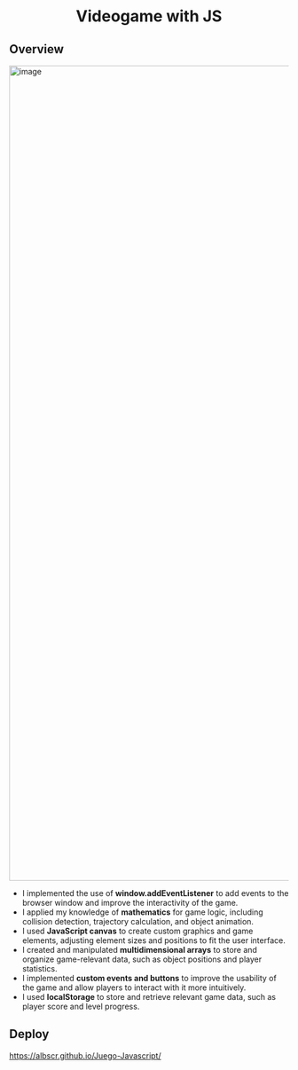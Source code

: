 <h1 align="center">Videogame with JS</h1>


<!-- OVERVIEW -->

## Overview

<img width="1470" alt="image" src="https://user-images.githubusercontent.com/108294869/233848239-a1f85dde-2035-4a88-9f39-c05153d5794b.png">

<ul>
  <li>I implemented the use of <b>window.addEventListener</b> to add events to the browser window and improve the interactivity of the game.</li>
  <li>I applied my knowledge of <b>mathematics</b> for game logic, including collision detection, trajectory calculation, and object animation.</li>
  <li>I used <b>JavaScript canvas</b> to create custom graphics and game elements, adjusting element sizes and positions to fit the user interface.</li>
  <li>I created and manipulated <b>multidimensional arrays</b> to store and organize game-relevant data, such as object positions and player statistics.</li>
  <li>I implemented <b>custom events and buttons</b> to improve the usability of the game and allow players to interact with it more intuitively.</li>
  <li>I used <b>localStorage</b> to store and retrieve relevant game data, such as player score and level progress.</li>
</ul>

## Deploy 

https://albscr.github.io/Juego-Javascript/






